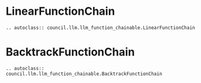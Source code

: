 # LinearFunctionChain

```{eval-rst}
.. autoclass:: council.llm.llm_function_chainable.LinearFunctionChain
```

# BacktrackFunctionChain

```{eval-rst}
.. autoclass:: council.llm.llm_function_chainable.BacktrackFunctionChain
```
